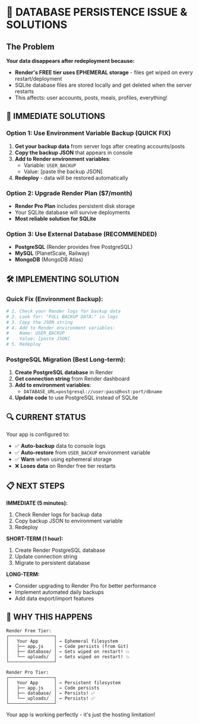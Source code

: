 # 🚨 DATABASE PERSISTENCE ISSUE & SOLUTIONS

## The Problem
**Your data disappears after redeployment because:**
- **Render's FREE tier uses EPHEMERAL storage** - files get wiped on every restart/deployment
- SQLite database files are stored locally and get deleted when the server restarts
- This affects: user accounts, posts, meals, profiles, everything!

## 🔧 IMMEDIATE SOLUTIONS

### Option 1: Use Environment Variable Backup (QUICK FIX)
1. **Get your backup data** from server logs after creating accounts/posts
2. **Copy the backup JSON** that appears in console
3. **Add to Render environment variables**:
   - Variable: `USER_BACKUP`
   - Value: [paste the backup JSON]
4. **Redeploy** - data will be restored automatically

### Option 2: Upgrade Render Plan ($7/month)
- **Render Pro Plan** includes persistent disk storage
- Your SQLite database will survive deployments
- **Most reliable solution for SQLite**

### Option 3: Use External Database (RECOMMENDED)
- **PostgreSQL** (Render provides free PostgreSQL)
- **MySQL** (PlanetScale, Railway)
- **MongoDB** (MongoDB Atlas)

## 🛠️ IMPLEMENTING SOLUTION

### Quick Fix (Environment Backup):
```bash
# 1. Check your Render logs for backup data
# 2. Look for: "FULL BACKUP DATA:" in logs
# 3. Copy the JSON string
# 4. Add to Render environment variables:
#    Name: USER_BACKUP
#    Value: [paste JSON]
# 5. Redeploy
```

### PostgreSQL Migration (Best Long-term):
1. **Create PostgreSQL database** in Render
2. **Get connection string** from Render dashboard
3. **Add to environment variables**:
   - `DATABASE_URL=postgresql://user:pass@host:port/dbname`
4. **Update code** to use PostgreSQL instead of SQLite

## 🔍 CURRENT STATUS

Your app is configured to:
- ✅ **Auto-backup** data to console logs
- ✅ **Auto-restore** from `USER_BACKUP` environment variable
- ✅ **Warn** when using ephemeral storage
- ❌ **Loses data** on Render free tier restarts

## 📋 NEXT STEPS

**IMMEDIATE (5 minutes):**
1. Check Render logs for backup data
2. Copy backup JSON to environment variable
3. Redeploy

**SHORT-TERM (1 hour):**
1. Create Render PostgreSQL database
2. Update connection string
3. Migrate to persistent database

**LONG-TERM:**
- Consider upgrading to Render Pro for better performance
- Implement automated daily backups
- Add data export/import features

## 🚀 WHY THIS HAPPENS

```
Render Free Tier:
┌─────────────────┐
│   Your App      │ ← Ephemeral filesystem
│   ├── app.js    │ ← Code persists (from Git)
│   ├── database/ │ ← Gets wiped on restart! 💥
│   └── uploads/  │ ← Gets wiped on restart! 💥
└─────────────────┘

Render Pro Tier:
┌─────────────────┐
│   Your App      │ ← Persistent filesystem
│   ├── app.js    │ ← Code persists
│   ├── database/ │ ← Persists! ✅
│   └── uploads/  │ ← Persists! ✅
└─────────────────┘
```

Your app is working perfectly - it's just the hosting limitation!


